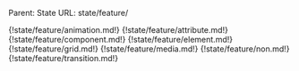 Parent: State
URL: state/feature/

{!state/feature/animation.md!}
{!state/feature/attribute.md!}
{!state/feature/component.md!}
{!state/feature/element.md!}
{!state/feature/grid.md!}
{!state/feature/media.md!}
{!state/feature/non.md!}
{!state/feature/transition.md!}

